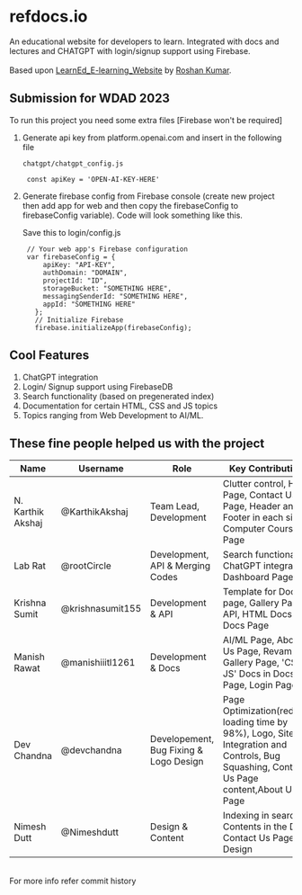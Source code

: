 # refdocs.io
An educational website for developers to learn. Integrated with docs and lectures and CHATGPT with login/signup support using Firebase.<br><br>
Based upon [LearnEd_E-learning_Website](https://github.com/roshan9419/LearnEd_E-learning_Website) by [Roshan Kumar](https://github.com/roshan9419).

## Submission for WDAD 2023


To run this project you need some extra files [Firebase won't be required]


1) Generate api key from platform.openai.com and insert in the following file

	`chatgpt/chatgpt_config.js`

		const apiKey = 'OPEN-AI-KEY-HERE'

2) Generate firebase config from Firebase console (create new project then add app for web and then copy the firebaseConfig to firebaseConfig variable). Code will look something like this.
	
	Save this to login/config.js
	
		// Your web app's Firebase configuration
		var firebaseConfig = {
		    apiKey: "API-KEY",
		    authDomain: "DOMAIN",
		    projectId: "ID",
		    storageBucket: "SOMETHING HERE",
		    messagingSenderId: "SOMETHING HERE",
		    appId: "SOMETHING HERE"
		  };
		  // Initialize Firebase
		  firebase.initializeApp(firebaseConfig);
	  
## Cool Features
1) ChatGPT integration
2) Login/ Signup support using FirebaseDB
3) Search functionality (based on pregenerated index)
4) Documentation for certain HTML, CSS and JS topics
5) Topics ranging from Web Development to AI/ML.

## These fine people helped us with the project


| Name | Username | Role | Key Contributions
| --- | --- | --- | --- |
| N. Karthik Akshaj | @KarthikAkshaj | Team Lead, Development | Clutter control, Home Page, Contact Us Page, Header and Footer in each site, Computer Courses Page |
| Lab Rat | @rootCircle | Development, API & Merging Codes | Search functionality, ChatGPT integration, Dashboard Page |
| Krishna Sumit | @krishnasumit155 | Development & API | Template for Docs page, Gallery Page, API, HTML Docs in Docs Page |
| Manish Rawat | @manishiiitl1261 | Development & Docs | AI/ML Page, About Us Page, Revamping Gallery Page, 'CSS & JS' Docs in Docs Page, Login Page UI |
| Dev Chandna | @devchandna | Developement, Bug Fixing & Logo Design | Page Optimization(reduced loading time by 98%), Logo, Site Integration and Controls, Bug Squashing, Contact Us Page content,About Us Page |
| Nimesh Dutt | @Nimeshdutt | Design & Content | Indexing in search, Contents in the Docs, Contact Us Page Design |

<br>For more info refer commit history
